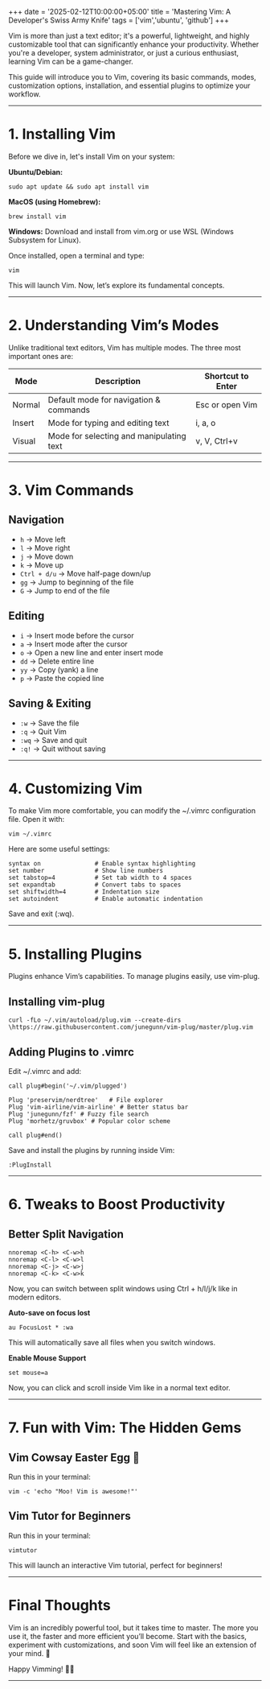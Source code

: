 +++
date = '2025-02-12T10:00:00+05:00'
title = 'Mastering Vim: A Developer's Swiss Army Knife'
tags = ['vim','ubuntu', 'github']
+++



Vim is more than just a text editor; it's a powerful, lightweight, and highly customizable tool that can significantly enhance your productivity. Whether you're a developer, system administrator, or just a curious enthusiast, learning Vim can be a game-changer.

This guide will introduce you to Vim, covering its basic commands, modes, customization options, installation, and essential plugins to optimize your workflow.

---

# 1. Installing Vim

Before we dive in, let's install Vim on your system:

**Ubuntu/Debian:**

`sudo apt update && sudo apt install vim`

**MacOS (using Homebrew):**

`brew install vim`

**Windows:**
Download and install from vim.org or use WSL (Windows Subsystem for Linux).

Once installed, open a terminal and type:

`vim`

This will launch Vim. Now, let’s explore its fundamental concepts.

---

# 2. Understanding Vim’s Modes

Unlike traditional text editors, Vim has multiple modes. The three most important ones are:

| Mode    | Description                                | Shortcut to Enter        |
|---------|--------------------------------------------|--------------------------|
| Normal  | Default mode for navigation & commands     | Esc or open Vim          |
| Insert  | Mode for typing and editing text          | i, a, o                  |
| Visual  | Mode for selecting and manipulating text  | v, V, Ctrl+v             |

---

# 3. Vim Commands

## Navigation
- `h` → Move left
- `l` → Move right
- `j` → Move down
- `k` → Move up
- `Ctrl + d/u` → Move half-page down/up
- `gg` → Jump to beginning of the file
- `G` → Jump to end of the file

## Editing
- `i` → Insert mode before the cursor
- `a` → Insert mode after the cursor
- `o` → Open a new line and enter insert mode
- `dd` → Delete entire line
- `yy` → Copy (yank) a line
- `p` → Paste the copied line

## Saving & Exiting
- `:w` → Save the file
- `:q` → Quit Vim
- `:wq` → Save and quit
- `:q!` → Quit without saving

---

# 4. Customizing Vim

To make Vim more comfortable, you can modify the ~/.vimrc configuration file. Open it with:

`vim ~/.vimrc`

Here are some useful settings:

```vim
syntax on               # Enable syntax highlighting
set number              # Show line numbers
set tabstop=4           # Set tab width to 4 spaces
set expandtab           # Convert tabs to spaces
set shiftwidth=4        # Indentation size
set autoindent          # Enable automatic indentation
```

Save and exit (:wq).

---

# 5. Installing Plugins

Plugins enhance Vim’s capabilities. To manage plugins easily, use vim-plug.

## Installing vim-plug

`curl -fLo ~/.vim/autoload/plug.vim --create-dirs \https://raw.githubusercontent.com/junegunn/vim-plug/master/plug.vim`

## Adding Plugins to .vimrc

Edit ~/.vimrc and add:

```vim
call plug#begin('~/.vim/plugged')

Plug 'preservim/nerdtree'   # File explorer
Plug 'vim-airline/vim-airline' # Better status bar
Plug 'junegunn/fzf' # Fuzzy file search
Plug 'morhetz/gruvbox' # Popular color scheme

call plug#end()
```


Save and install the plugins by running inside Vim:

```vim
:PlugInstall
```

---

# 6. Tweaks to Boost Productivity

## Better Split Navigation

```vim
nnoremap <C-h> <C-w>h
nnoremap <C-l> <C-w>l
nnoremap <C-j> <C-w>j
nnoremap <C-k> <C-w>k
```

Now, you can switch between split windows using Ctrl + h/l/j/k like in modern editors.

**Auto-save on focus lost**

```vim
au FocusLost * :wa
```

This will automatically save all files when you switch windows.

**Enable Mouse Support**

```vim
set mouse=a
```

Now, you can click and scroll inside Vim like in a normal text editor.

---

# 7. Fun with Vim: The Hidden Gems

## Vim Cowsay Easter Egg 🐄

Run this in your terminal:

`vim -c 'echo "Moo! Vim is awesome!"'`

## Vim Tutor for Beginners

Run this in your terminal:

`vimtutor`

This will launch an interactive Vim tutorial, perfect for beginners!

---

# Final Thoughts

Vim is an incredibly powerful tool, but it takes time to master. The more you use it, the faster and more efficient you’ll become. Start with the basics, experiment with customizations, and soon Vim will feel like an extension of your mind. 🚀

Happy Vimming! 🎩✨

---
